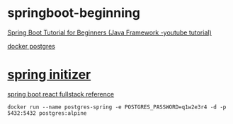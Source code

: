 # springboot-beginning
[Spring Boot Tutorial for Beginners (Java Framework -youtube tutorial)](https://www.youtube.com/watch?v=vtPkZShrvXQ&amp;t=188s)

[docker postgres](https://hub.docker.com/_/postgres)
# [spring initizer](https://start.spring.io/)

[spring boot react fullstack reference](https://github.com/amigoscode/spring-boot-essentials)

```
docker run --name postgres-spring -e POSTGRES_PASSWORD=q1w2e3r4 -d -p 5432:5432 postgres:alpine
```
